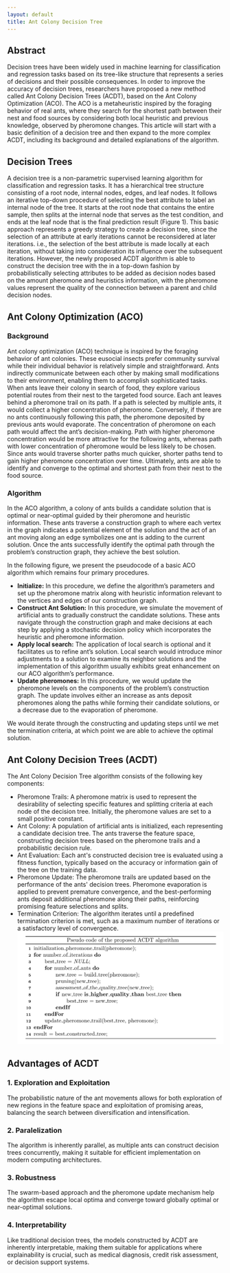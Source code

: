 ```yaml
---
layout: default
title: Ant Colony Decision Tree
---
```



## Abstract
Decision trees have been widely used in machine learning for classification and regression tasks based on its tree-like structure that represents a series of decisions and their possible consequences. In order to improve the accuracy of decision trees, researchers have proposed a new method called Ant Colony Decision Trees (ACDT), based on the Ant Colony Optimization (ACO). The ACO is a metaheuristic inspired by the foraging behavior of real ants, where they search for the shortest path between their nest and food sources by considering both local heuristic and previous knowledge, observed by pheromone changes. This article will start with a basic definition of a decision tree and then expand to the more complex ACDT, including its background and detailed explanations of the algorithm. 


## Decision Trees
A decision tree is a non-parametric supervised learning algorithm for classification and regression tasks. It has a hierarchical tree structure consisting of a root node, internal nodes, edges, and leaf nodes. It follows an iterative top-down procedure of selecting the best attribute to label an internal node of the tree. It starts at the root node that contains the entire sample, then splits at the internal node that serves as the test condition, and ends at the leaf node that is the final prediction result (Figure 1). This basic approach represents a greedy strategy to create a decision tree, since the selection of an attribute at early iterations cannot be reconsidered at later iterations. i.e., the selection of the best attribute is made locally at each iteration, without taking into consideration its influence over the subsequent iterations. However, the newly proposed ACDT algorithm is able to construct the decision tree with the in a top-down fashion by probabilistically selecting attributes to be added as decision nodes based on the amount pheromone and heuristics information, with the pheromone values represent the quality of the connection between a parent and child decision nodes.

## Ant Colony Optimization (ACO)
### Background 
Ant colony optimization (ACO)  technique is inspired by the foraging behavior of ant colonies. These eusocial insects prefer community survival while their individual behavior is relatively simple and straightforward. Ants indirectly communicate between each other by making small modifications to their environment, enabling them to accomplish sophisticated tasks. When ants leave their colony in search of food, they explore various potential routes from their nest to the targeted food source. Each ant leaves behind a pheromone trail on its path. If a path is selected by multiple ants, it would collect a higher concentration of pheromone. Conversely, if there are no ants continuously following this path, the pheromone deposited by previous ants would evaporate. The concentration of pheromone on each path would affect the ant’s decision-making. Path with higher pheromone concentration would be more attractive for the following ants, whereas path with lower concentration of pheromone would be less likely to be chosen. Since ants would traverse shorter paths much quicker, shorter paths tend to gain higher pheromone concentration over time. Ultimately, ants are able to identify and converge to the optimal and shortest path from their nest to the food source.

### Algorithm 
In the ACO algorithm, a colony of ants builds a candidate solution that is optimal or near-optimal guided by their pheromone and heuristic information. These ants traverse a construction graph to where each vertex in the graph indicates a potential element of the solution and the act of an ant moving along an edge symbolizes one ant is adding to the current solution. Once the ants successfully identify the optimal path through the problem’s construction graph, they achieve the best solution. 

In the following figure, we present the pseudocode of a basic ACO algorithm which remains four primary procedures.
* **Initialize:** In this procedure, we define the algorithm’s parameters and set up the pheromone matrix along with heuristic information relevant to the vertices and edges of our construction graph.
* **Construct Ant Solution:** In this procedure, we simulate the movement of artificial ants to gradually construct the candidate solutions. These ants navigate through the construction graph and make decisions at each step by applying a stochastic decision policy which incorporates the heuristic and pheromone information. 
* **Apply local search:** The application of local search is optional and it facilitates us to refine ant’s solution. Local search would introduce minor adjustments to a solution to examine its neighbor solutions and the implementation of this algorithm usually exhibits great enhancement on our ACO algorithm’s performance. 
* **Update pheromones:** In this procedure, we would update the pheromone levels on the components of the problem’s construction graph. The update involves either an increase as ants deposit pheromones along the paths while forming their candidate solutions, or a decrease due to the evaporation of pheromone. 

We would iterate through the constructing and updating steps until we met the termination criteria, at which point we are able to achieve the optimal solution.

## Ant Colony Decision Trees (ACDT)
The Ant Colony Decision Tree algorithm consists of the following key components:
* Pheromone Trails: A pheromone matrix is used to represent the desirability of selecting specific features and splitting criteria at each node of the decision tree. Initially, the pheromone values are set to a small positive constant.
* Ant Colony: A population of artificial ants is initialized, each representing a candidate decision tree. The ants traverse the feature space, constructing decision trees based on the pheromone trails and a probabilistic decision rule.
* Ant Evaluation: Each ant's constructed decision tree is evaluated using a fitness function, typically based on the accuracy or information gain of the tree on the training data.
*  Pheromone Update: The pheromone trails are updated based on the performance of the ants' decision trees. Pheromone evaporation is applied to prevent premature convergence, and the best-performing ants deposit additional pheromone along their paths, reinforcing promising feature selections and splits.
*  Termination Criterion: The algorithm iterates until a predefined termination criterion is met, such as a maximum number of iterations or a satisfactory level of convergence.
![ACDT algorithm](/assets/ACDT_algo.jpeg)

## Advantages of ACDT
### 1. Exploration and Exploitation
The probabilistic nature of the ant movements allows for both exploration of new regions in the feature space and exploitation of promising areas, balancing the search between diversification and intensification.
### 2. Paralelization
The algorithm is inherently parallel, as multiple ants can construct decision trees concurrently, making it suitable for efficient implementation on modern computing architectures.
### 3. Robustness
The swarm-based approach and the pheromone update mechanism help the algorithm escape local optima and converge toward globally optimal or near-optimal solutions.
### 4. Interpretability
Like traditional decision trees, the models constructed by ACDT are inherently interpretable, making them suitable for applications where explainability is crucial, such as medical diagnosis, credit risk assessment, or decision support systems.
